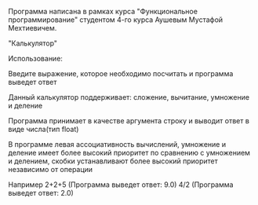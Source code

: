 

Программа написана в рамках курса "Функциональное программирование" студентом 4-го курса Аушевым Мустафой Мехтиевичем.

"Калькулятор"

Использование:

Введите выражение, которое необходимо посчитать и программа выведет ответ

Данный калькулятор поддерживает: сложение, вычитание, умножение и деление

Программа принимает в качестве аргумента строку и выводит ответ в виде числа(тип float)

В программе левая ассоциативность вычислений, умножение и деление имеет более высокий приоритет по сравнению с умножением и делением, скобки устанавливают более высокий приоритет независимо от операции

Например 2+2+5   (Программа выведет ответ: 9.0)
         4/2   (Программа выведет ответ: 2.0)